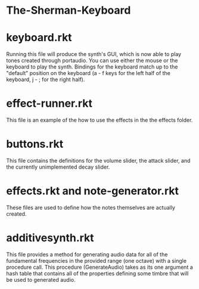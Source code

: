 # The-Sherman-Keyboard

# keyboard.rkt
Running this file will produce the synth's GUI, which is now able to play tones created through portaudio. You can 
use either the mouse or the keyboard to play the synth. Bindings for the keyboard match up to the "default" position 
on the keyboard (a - f keys for the left half of the keyboard, j - ; for the right half).

# effect-runner.rkt
This file is an example of the how to use the effects in the the effects folder.

# buttons.rkt
This file contains the definitions for the volume slider, the attack slider, and the currently unimplemented decay
slider.

# effects.rkt and note-generator.rkt
These files are used to define how the notes themselves are actually created.

# additivesynth.rkt
This file provides a method for generating audio data for all of the fundamental frequencies in the provided range (one octave) with a single procedure call. This procedure (GenerateAudio) takes as its one argument a hash table that contains all of the properties defining some timbre that will be used to generated audio. 
